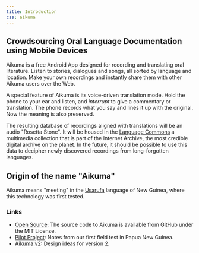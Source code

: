 ```yaml
---
title: Introduction
css: aikuma
---
```


## Crowdsourcing Oral Language Documentation using Mobile Devices

Aikuma is a free Android App designed for recording and translating oral literature.
Listen to stories, dialogues and songs, all sorted by language and location.
Make your own recordings and instantly share them with other Aikuma users over the Web.

A special feature of Aikuma is its voice-driven translation mode.
Hold the phone to your ear and listen, and _interrupt_ to give a commentary or translation.
The phone records what you say and lines it up with the original.
Now the meaning is also preserved.

The resulting database of recordings aligned with translations will be an audio "Rosetta Stone".
It will be housed in the [Language Commons](http://archive.org/details/LanguageCommons) a multimedia collection that is part of the Internet Archive, the most credible digital archive on the planet.
In the future, it should be possible to use this data to decipher newly discovered recordings from long-forgotten languages.

## Origin of the name "Aikuma"

Aikuma means "meeting" in the [Usarufa](http://www.ethnologue.com/language/usa) language of New Guinea, where this technology was first tested.

### Links

* [Open Source](./open_source.html): The source code to Aikuma is available from GitHub under the MIT License.
* [Pilot Project](./pilot_project): Notes from our first field test in Papua New Guinea.
* [Aikuma v2](./design.html): Design ideas for version 2.
